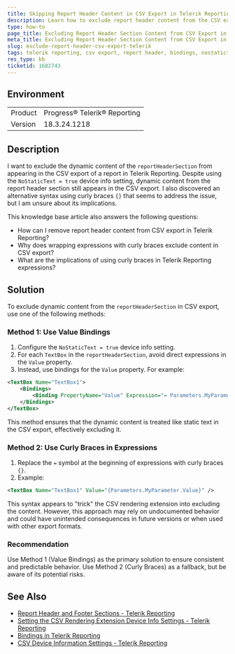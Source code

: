 ```yaml
---
title: Skipping Report Header Content in CSV Export in Telerik Reporting
description: Learn how to exclude report header content from the CSV export in Telerik Reporting by using bindings or an alternative syntax.
type: how-to
page_title: Excluding Report Header Section Content from CSV Export in Telerik Reporting
meta_title: Excluding Report Header Section Content from CSV Export in Telerik Reporting
slug: exclude-report-header-csv-export-telerik
tags: telerik reporting, csv export, report header, bindings, nostatictext
res_type: kb
ticketid: 1682743
---
```


## Environment

<table>
<tbody>
<tr>
<td>Product</td>
<td>Progress® Telerik® Reporting</td>
</tr>
<tr>
<td>Version</td>
<td>18.3.24.1218</td>
</tr>
</tbody>
</table>

## Description

I want to exclude the dynamic content of the `reportHeaderSection` from appearing in the CSV export of a report in Telerik Reporting. Despite using the `NoStaticText = true` device info setting, dynamic content from the report header section still appears in the CSV export. I also discovered an alternative syntax using curly braces `{}` that seems to address the issue, but I am unsure about its implications.

This knowledge base article also answers the following questions:
- How can I remove report header content from CSV export in Telerik Reporting?
- Why does wrapping expressions with curly braces exclude content in CSV export?
- What are the implications of using curly braces in Telerik Reporting expressions?

## Solution

To exclude dynamic content from the `reportHeaderSection` in CSV export, use one of the following methods:

### Method 1: Use Value Bindings

1. Configure the `NoStaticText = true` device info setting.
2. For each `TextBox` in the `reportHeaderSection`, avoid direct expressions in the `Value` property.
3. Instead, use bindings for the `Value` property. For example:

```xml
<TextBox Name="TextBox1">
    <Bindings>
        <Binding PropertyName="Value" Expression="= Parameters.MyParameter.Value" />
    </Bindings>
</TextBox>
```

This method ensures that the dynamic content is treated like static text in the CSV export, effectively excluding it.

### Method 2: Use Curly Braces in Expressions

1. Replace the `=` symbol at the beginning of expressions with curly braces `{}`.
2. Example:

```xml
<TextBox Name="TextBox1" Value="{Parameters.MyParameter.Value}" />
```

This syntax appears to "trick" the CSV rendering extension into excluding the content. However, this approach may rely on undocumented behavior and could have unintended consequences in future versions or when used with other export formats.

### Recommendation

Use Method 1 (Value Bindings) as the primary solution to ensure consistent and predictable behavior. Use Method 2 (Curly Braces) as a fallback, but be aware of its potential risks.

## See Also

- [Report Header and Footer Sections - Telerik Reporting](https://docs.telerik.com/reporting/report-items/report-item/report-headers-footers)
- [Setting the CSV Rendering Extension Device Info Settings - Telerik Reporting](https://docs.telerik.com/reporting/knowledge-base/configuring-the-csv-rendering-extension)
- [Bindings in Telerik Reporting](https://docs.telerik.com/reporting/designing-reports/connecting-to-data/expressions/using-expressions/bindings)
- [CSV Device Information Settings - Telerik Reporting](https://docs.telerik.com/reporting/doc-output/configure-the-export-formats/csv-device-information-settings)
